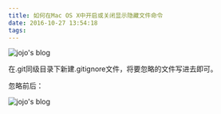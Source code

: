 ```yaml
---
title: 如何在Mac OS X中开启或关闭显示隐藏文件命令
date: 2016-10-27 13:54:18
tags:
---
```

![jojo's blog](http://img.blog.csdn.net/20161027012623070)

在.git同级目录下新建.gitignore文件，将要忽略的文件写进去即可。

忽略前后：

![jojo's blog](http://img.blog.csdn.net/20161027013007980)